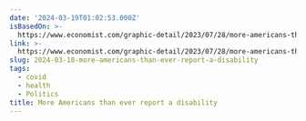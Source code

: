 ```yaml
---
date: '2024-03-19T01:02:53.000Z'
isBasedOn: >-
  https://www.economist.com/graphic-detail/2023/07/28/more-americans-than-ever-report-a-disability
link: >-
  https://www.economist.com/graphic-detail/2023/07/28/more-americans-than-ever-report-a-disability
slug: 2024-03-18-more-americans-than-ever-report-a-disability
tags:
  - covid
  - health
  - Politics
title: More Americans than ever report a disability
---
```


